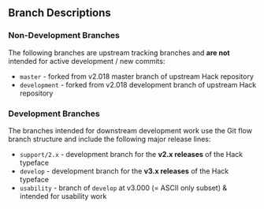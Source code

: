 ## Branch Descriptions

### Non-Development Branches

The following branches are upstream tracking branches and **are not** intended for active development / new commits:

- `master` - forked from v2.018 master branch of upstream Hack repository
- `development` - forked from v2.018 development branch of upstream Hack repository

### Development Branches

The branches intended for downstream development work use the Git flow branch structure and include the following major release lines:

- `support/2.x` - development branch for the **v2.x releases** of the Hack typeface
- `develop` - development branch for the **v3.x releases** of the Hack typeface
- `usability` - branch of `develop` at v3.000 (= ASCII only subset) & intended for usability work
